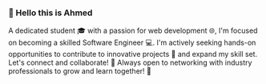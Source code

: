 <h3>💫 Hello this is Ahmed<br></h3>
 
<p> A dedicated student 🎓 with a passion for web development 🌐, I'm focused on becoming a skilled Software Engineer 💻. I'm actively seeking hands-on opportunities to contribute to innovative projects 🚀 and expand my skill set. Let's connect and collaborate! 🤝 Always open to networking with industry professionals to grow and learn together! 🌟</p>
